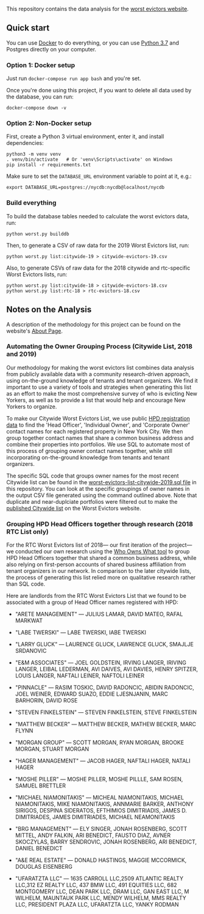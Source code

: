 This repository contains the data analysis for the
[worst evictors website](https://github.com/JustFixNYC/worst-evictors-site).

## Quick start

You can use [Docker](https://docker.com) to do everything,
or you can use [Python 3.7](https://python.org/) and
Postgres directly on your computer.

### Option 1: Docker setup

Just run `docker-compose run app bash` and you're set.

Once you're done using this project, if you want to delete
all data used by the database, you can run:

```
docker-compose down -v
```

### Option 2: Non-Docker setup

First, create a Python 3 virtual environment, enter it,
and install dependencies:

```
python3 -m venv venv
. venv/bin/activate   # Or 'venv\Scripts\activate' on Windows
pip install -r requirements.txt
```

Make sure to set the `DATABASE_URL` environment variable to point
at it, e.g.:

```
export DATABASE_URL=postgres://nycdb:nycdb@localhost/nycdb
```

### Build everything

To build the database tables needed to calculate the worst evictors
data, run:

```
python worst.py builddb
```

Then, to generate a CSV of raw data for the 2019 Worst Evictors list, run:

```
python worst.py list:citywide-19 > citywide-evictors-19.csv
```

Also, to generate CSVs of raw data for the 2018 citywide and rtc-specific Worst Evictors lists, run:

```
python worst.py list:citywide-18 > citywide-evictors-18.csv
python worst.py list:rtc-18 > rtc-evictors-18.csv
```

## Notes on the Analysis

A description of the methodology for this project can be found on the website's [About Page](https://www.worstevictorsnyc.org/about).

### Automating the Owner Grouping Process (Citywide List, 2018 and 2019) 

Our methodology for making the worst evictors list combines data analysis from publicly available data with a community research-driven approach, using on-the-ground knowledge of tenants and tenant organizers. We find it important to use a variety of tools and strategies when generating this list as an effort to make the most comprehensive survey of who is evicting New Yorkers, as well as to provide a list that would help and encourage New Yorkers to organize.

To make our Citywide Worst Evictors List, we use public [HPD registration data](https://data.cityofnewyork.us/Housing-Development/Registration-Contacts/feu5-w2e2) to find the 'Head Officer', 'Individual Owner', and 'Corporate Owner' contact names for each registered property in New York City. We then group together contact names that share a common business address and combine their properties into portfolios. We use SQL to automate most of this process of grouping owner contact names together, while still incorporating on-the-ground knowledge from tenants and tenant organizers.

The specific SQL code that groups owner names for the most recent Citywide list can be found in the [worst-evictors-list-citywide-2019.sql file](https://github.com/JustFixNYC/worst-evictors-data/blob/master/sql/worst-evictors-list-citywide-2019.sql) in this repository. You can look at the specific groupings of owner names in the output CSV file generated using the command outlined above. Note that duplicate and near-duplciate portfolios were filtered out to make the [published Citywide list](https://www.worstevictorsnyc.org/evictors-list/citywide/) on the Worst Evictors website.

### Grouping HPD Head Officers together through research (2018 RTC List only) 

For the RTC Worst Evictors list of 2018— our first iteration of the project— we conducted our own research using the [Who Owns What tool](https://whoownswhat.justfix.nyc/) to group HPD Head Officers together that shared a common business address, while also relying on first-person accounts of shared business affiliation from tenant organizers in our network. In comparison to the later citywide lists, the process of generating this list relied more on qualitative research rather than SQL code. 

Here are landlords from the RTC Worst Evictors List that we found to be associated with a group of Head Officer names registered with HPD: 

* "ARETE MANAGEMENT" — JULIUS LAMAR, DAVID MATEO, RAFAL MARKWAT

* "LABE TWERSKI" — LABE TWERSKI, IABE TWERSKI

* "LARRY GLUCK" — LAURENCE GLUCK, LAWRENCE GLUCK, SMAJLJE SRDANOVIC

* "E&M ASSOCIATES" — JOEL GOLDSTEIN, IRVING LANGER, IRIVING LANGER, LEIBAL LEDERMAN, AVI DAIVES, AVI DAVIES, HENRY SPITZER, LOUIS LANGER, NAFTALI LEINER, NAFTOLI LEINER

* "PINNACLE" — RASIM TOSKIC, DAVID RADONCIC, ABIDIN RADONCIC, JOEL WEINER, EDWARD SUAZO, EDDIE LJESNJANIN, MARC BARHORIN, DAVID ROSE

* "STEVEN FINKELSTEIN" — STEVEN FINKELSTEIN, STEVE FINKELSTEIN 

* "MATTHEW BECKER" — MATTHEW BECKER, MATHEW BECKER, MARC FLYNN

* "MORGAN GROUP" — SCOTT MORGAN, RYAN MORGAN, BROOKE MORGAN, STUART MORGAN

* "HAGER MANAGEMENT" — JACOB HAGER, NAFTALI HAGER, NATALI HAGER

* "MOSHE PILLER" — MOSHE PILLER, MOSHE PILLLE, SAM ROSEN, SAMUEL BRETTLER 

* "MICHAEL NIAMONITAKIS" — MICHEAL NIAMONITAKIS, MICHAEL NIAMONITAKIS, MIKE NIAMONITAKIS, ANNMARIE BARKER, ANTHONY SIRIGOS, DESPINA SIDERATOS, EFTHIMIOS DIMITRIADIS, JAMES D. DIMITRIADES, JAMES DIMITRIADES, MICHAEL NEAMONITAKIS

* "BRG MANAGEMENT" — ELY SINGER, JONAH ROSENBERG, SCOTT MITTEL, ANDY FALKIN, ARI BENEDICT, FAUSTO DIAZ, AVNER SKOCZYLAS, BARRY SENDROVIC, JONAH ROSENBERG, ARI BENEDICT, DANIEL BENEDICT

* "A&E REAL ESTATE" — DONALD HASTINGS, MAGGIE MCCORMICK, DOUGLAS EISENBERG

* "UFARATZTA LLC" — 1635 CARROLL LLC,2509 ATLANTIC REALTY LLC,312 EZ REALTY LLC, 437 BMW LLC, 491 EQUITIES LLC, 682 MONTGOMERY LLC, DEAN PARK LLC, DRAM LLC, GAN EAST LLC, M WILHELM, MAUNTAUK PARK LLC, MENDY WILHELM, MMS REALTY LLC, PRESIDENT PLAZA LLC, UFARATZTA LLC, YANKY RODMAN
